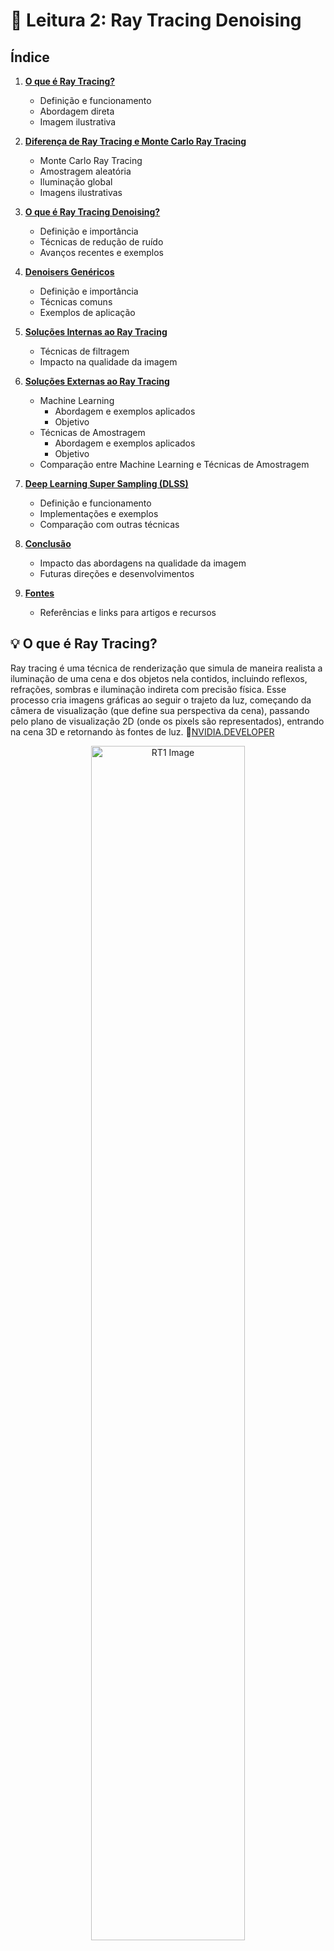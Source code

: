 # 📖️ Leitura 2: Ray Tracing Denoising 

## Índice

1. **[O que é Ray Tracing?](#-o-que-é-ray-tracing)**
   - Definição e funcionamento
   - Abordagem direta
   - Imagem ilustrativa

2. **[Diferença de Ray Tracing e Monte Carlo Ray Tracing](#-diferença-de-ray-tracing-e-monte-carlo-ray-tracing)**
   - Monte Carlo Ray Tracing
   - Amostragem aleatória
   - Iluminação global
   - Imagens ilustrativas

3. **[O que é Ray Tracing Denoising?](#-o-que-é-ray-tracing-denoising)**
   - Definição e importância
   - Técnicas de redução de ruído
   - Avanços recentes e exemplos

4. **[Denoisers Genéricos](#denoiser-genérico)**
   - Definição e importância
   - Técnicas comuns
   - Exemplos de aplicação

5. **[Soluções Internas ao Ray Tracing](#soluções-internas-ao-ray-tracing)**
   - Técnicas de filtragem
   - Impacto na qualidade da imagem

6. **[Soluções Externas ao Ray Tracing](#soluções-externas-ao-ray-tracing)**
   - Machine Learning
     - Abordagem e exemplos aplicados
     - Objetivo
   - Técnicas de Amostragem
     - Abordagem e exemplos aplicados
     - Objetivo
   - Comparação entre Machine Learning e Técnicas de Amostragem

7. **[Deep Learning Super Sampling (DLSS)](#deep-learning-super-sampling-dlss)**
   - Definição e funcionamento
   - Implementações e exemplos
   - Comparação com outras técnicas
   
8. **[Conclusão](#conclusão)**
   - Impacto das abordagens na qualidade da imagem
   - Futuras direções e desenvolvimentos

8. **[Fontes](#fontes)**
   - Referências e links para artigos e recursos


## 💡 O que é Ray Tracing?

Ray tracing é uma técnica de renderização que simula de maneira realista a iluminação de uma cena e dos objetos nela contidos, incluindo reflexos, refrações, sombras e iluminação indireta com precisão física. Esse processo cria imagens gráficas ao seguir o trajeto da luz, começando da câmera de visualização (que define sua perspectiva da cena), passando pelo plano de visualização 2D (onde os pixels são representados), entrando na cena 3D e retornando às fontes de luz. 💬[NVIDIA.DEVELOPER](https://developer.nvidia.com/discover/ray-tracing)

<div align="center">
    <img src="https://d29g4g2dyqv443.cloudfront.net/sites/default/files/pictures/2018/RayTracing/ray-tracing-image-1.jpg" alt="RT1 Image" style="width: 70%;"/>
    <p>Fonte: <a href="https://d29g4g2dyqv443.cloudfront.net/sites/default/files/pictures/2018/RayTracing/ray-tracing-image-1.jpg">NVIDIA</a></p>
</div>

Ele segue uma abordagem direta:
1. **Ray Casting**: Raios são lançados a partir da câmera e passam por cada pixel da imagem.
2. **Interseção com Objetos**: Cada raio é testado para verificar se intersecta com objetos na cena.
3. **Sombras e Reflexões**: A cor de cada pixel é determinada pela interação do raio com os objetos, considerando propriedades como cor, textura, e material dos objetos. Reflexões e refrações podem ser calculadas, mas são frequentemente feitas de forma simplificada.

Conforme a luz percorre a cena, ela pode refletir de um objeto para outro (criando reflexos), ser bloqueada por objetos (gerando sombras) ou atravessar materiais transparentes ou semitransparentes (resultando em refrações). Essas interações se combinam para determinar a cor e a iluminação final de um pixel, que é então mostrado na tela. O rastreamento reverso, da câmera/olho até a fonte de luz, é utilizado porque é significativamente mais eficiente do que tentar seguir todos os raios de luz emitidos das fontes de luz em várias direções. 💬[NVIDIA.DEVELOPER](https://developer.nvidia.com/discover/ray-tracing)

O ray tracing básico pode calcular reflexões e refrações, mas o tratamento de efeitos complexos como iluminação global e efeitos de profundidade de campo pode ser limitado.

## 🔍 Diferença de Ray Tracing e Monte Carlo Ray Tracing

Monte Carlo Ray Tracing é uma abordagem probabilística mais avançada do ray tracing. Ele utiliza métodos estatísticos e amostragens para simular efeitos de iluminação global de maneira mais realista.

<div align="center">
    <img src="https://i.sstatic.net/S9T42.png" alt="MCRT1 Image" style="width: 50%;"/>
    <p>Fonte: <a href="https://stackoverflow.com/questions/43449353/why-is-my-monte-carlo-raytracing-so-noisy">Stackoverflow</a></p>
</div>

As "amostras" no contexto do Monte Carlo Ray Tracing referem-se aos cálculos individuais dos *caminhos que os raios de luz podem seguir em uma cena virtual*. Cada amostra simula a interação da luz com os objetos e superfícies, incluindo reflexões e refrações. Essas amostras são geradas aleatoriamente para explorar os diferentes caminhos possíveis da luz. Como muitas amostras são necessárias para criar uma imagem realista e reduzir o ruído, quanto mais amostras forem usadas, mais precisa será a simulação e menor será o ruído na imagem final.

<div align="center">
    <img src="https://i.sstatic.net/YfcUu.jpg" alt="MCRT2 Image" style="width: 50%;"/>
    <p>Fonte: <a href="https://stackoverflow.com/questions/43449353/why-is-my-monte-carlo-raytracing-so-noisy">Stackoverflow</a></p>
</div>

1. **Amostragem Aleatória**: Em vez de calcular um único caminho de luz, o MCRT amostra muitos caminhos aleatórios para estimar a iluminação de forma mais precisa.
2. **Iluminação Global**: MCRT pode simular fenômenos complexos como iluminação indireta, difusa e especular de forma mais eficaz, resultando em imagens com mais realismo.
3. **Cálculo de Integrals**: Utiliza técnicas de integração estocástica para calcular a contribuição da luz para cada pixel, levando em conta múltiplos caminhos de luz e interações com diferentes superfícies.

O MCRT é mais computacionalmente intensivo que o ray tracing tradicional, mas é capaz de produzir imagens mais realistas, especialmente em cenários com iluminação complexa.

✍️  *Resumo*:
- **Ray Tracing**: Foca em simular raios de luz diretamente, ideal para reflexões e refrações básicas.
- **Monte Carlo Ray Tracing**: Utiliza amostragem aleatória e cálculos estocásticos para simular efeitos de iluminação global mais complexos, proporcionando imagens mais realistas, mas a um custo computacional maior.


## 🎯 O que é Ray Tracing Denoising?

A técnica de **Monte Carlo Ray Tracing** envolve o uso de amostras aleatórias para simular como a luz interage em uma cena, a fim de obter uma representação visual precisa e realista, ou seja, uma abordagem probabilística mais avançada do ray tracing. Embora esse método seja muito eficaz para gerar imagens com alto grau de realismo, ele tradicionalmente exigia muito tempo de processamento e resultava em imagens com bastante ruído (variações indesejadas ou granulação). Com o avanço das placas gráficas modernas que permitem o ray tracing em tempo real, houve um aumento significativo na pesquisa de técnicas de remoção de ruído (**Denoising**), que são usadas para suavizar as imagens e reduzir essas variações, tornando o processo mais eficiente e melhorando a qualidade visual final. 💬[Alain Galvan, 2020](https://alain.xyz/blog/ray-tracing-denoising)

🤖️ Essas técnicas de redução de ruído abrangem a **filtragem** com o uso de núcleos de desfoque guiado, o emprego de **aprendizado de máquina** para otimizar filtros ou amostragem de importância, a melhoria dos **esquemas de amostragem** por meio de sequências **quasi-aleatórias aprimoradas**, como o **ruído azul**, e o reaproveitamento espácio-temporal de raios ou da luminância final. Além disso, incluem técnicas de aproximação que buscam quantizar e armazenar informações com alguma estrutura espacial, como sondas, caches de irradiância, campos de radiância neurais (NeRFs), entre outros. 💬[Alain Galvan, 2020](https://alain.xyz/blog/ray-tracing-denoising)

Um denoiser robusto deve considerar a aplicação de todas essas técnicas, dependendo dos compromissos e das necessidades específicas da sua aplicação. 

Pesquisas recentes têm se concentrado em antecipar a redução de ruído no processo de renderização, melhorando os esquemas de amostragem e reamostrando pixels com informações em cache. Anteriormente, a pesquisa estava voltada para filtragem, autoencoders em aprendizado de máquina, amostragem de importância e métodos em tempo real que estão atualmente em produção em jogos comerciais e renderizadores. Vamos discutir os principais artigos sobre redução de ruído e suas implementações, com foco em como construir seu próprio denoiser robusto para ray tracing em tempo real. 💬[Alain Galvan, 2020](https://alain.xyz/blog/ray-tracing-denoising)

Desde a publicação deste artigo, houve um grande número de novas publicações sobre redução de ruído, com técnicas como ReSTIR, a suíte de redução de ruído da NVIDIA e métodos de aprendizado de máquina tendo avançado consideravelmente. Embora este artigo possa precisar de atualizações para incorporar esses trabalhos recentes, as ideias aqui apresentadas ainda permanecem relevantes hoje. 💬[Alain Galvan, 2020](https://alain.xyz/blog/ray-tracing-denoising)

## Soluções internas ao Ray tracing

No MCRT, as técnicas internas se referem a métodos que são aplicados diretamente dentro do pipeline de ray tracing para melhorar a qualidade da imagem gerada.

Essas técnicas são integradas diretamente ao processo de renderização e buscam melhorar a imagem gerada pelo MCRT, abordando questões como ruído e granulação.

### Filtering techniques

Técnicas de filtragem como os filtros Gaussiano, Bilateral, À-Trous, Guiado e de Mediana são usadas para suavizar imagens geradas por ray tracing Monte Carlo. Os filtros Guiados, por exemplo, utilizam buffers de características (como normais, albedo e profundidade) e buffers especializados (dados do primeiro rebote e comprimento do caminho reprojetado) em métodos recentes de redução de ruído e em implementações comerciais.

Embora essas técnicas sejam eficazes e econômicas, elas podem reduzir a qualidade da imagem, resultando na perda de detalhes finos, como bordas nítidas. Esse impacto pode ser tão significativo que afeta a uniformidade do brilho, criando artefatos de "sal e pimenta" em áreas de destaque e sombras.

## Soluções Externas ao Ray Tracing

As técnicas externas ao MCRT são aplicadas fora do processo de renderização ray tracing e frequentemente utilizam métodos adicionais para melhorar a qualidade da imagem ou otimizar o processo. Incluem técnicas que são aplicadas após o processo de ray tracing ou em combinação com ele para otimizar a imagem final.

**Machine Learning** e **técnicas de amostragem** são abordagens distintas para resolver problemas de renderização e redução de ruído em gráficos computacionais, e ambas têm suas próprias metodologias e objetivos. Ray Tracing Denoising pode ser abordado tanto por meio de técnicas baseadas em Machine Learning quanto por técnicas de amostragem. A escolha entre uma abordagem e outra (ou uma combinação de ambas) depende dos requisitos específicos do projeto, como a necessidade de precisão, o tempo de processamento disponível e a qualidade visual desejada.

OBS: **Filtragem Avançada com aprendizado de máquina e redes neurais**, como redes neurais bilaterais, é geralmente considerada uma técnica externa porque é aplicada após a renderização para otimizar a qualidade da imagem.

## Machine Learning

- **Abordagem:** Utiliza modelos treinados para aprender padrões e fazer previsões baseadas em grandes conjuntos de dados. Para redução de ruído e outras tarefas relacionadas a gráficos, isso envolve o treinamento de redes neurais para identificar e remover ruído das imagens ou para aprimorar a qualidade visual.
  
- **Exemplos Aplicados:** 
  - **Autoencoders** para redução de ruído ([Khademi Kalantari et al. 2013], [Khademi Kalantari et al. 2015])
  - **Deep Learning Super Sampling (DLSS 2.0)** da NVIDIA para escalonamento e melhoria da qualidade visual ([Dong et al. 2015], [Ledig et al. 2016])
  - **Neural Radiance Fields (NeRFs)** para simular efeitos dependentes da visão e melhorar a qualidade da imagem ([Verbin et al. 2021], [Mildenhall et al. 2022])

- **Objetivo:** Aprimorar a qualidade das imagens e reduzir o ruído através de técnicas que aprendem a partir de dados. Machine learning pode lidar com complexidades e variações que métodos tradicionais podem não capturar bem.

### Técnicas de Amostragem

- **Abordagem:** Envolve a coleta e processamento de múltiplas amostras para estimar a iluminação e a aparência de uma cena. Técnicas de amostragem visam melhorar a precisão da simulação e a qualidade visual ao amostrar várias vezes os caminhos da luz e suas interações.

- **Exemplos Aplicados:** 
  - **Anti-Aliasing Temporal** para suavizar a imagem ao longo do tempo ([Korein et al. 1983], [Yang et al. 2020])
  - **Filtro Espacial-Temporal** e **SVGF** para reduzir o ruído em cenas com movimentos ([Mara et al. 2017], [Schied 2017])
  - **Regressão de Recursos Multiordem por Blocos (BMFR)** para melhorar a precisão da estimativa de iluminação ([Koskela et al. 2019])

- **Objetivo:** Melhorar a qualidade visual e reduzir o ruído acumulando e processando múltiplas amostras da cena. Técnicas de amostragem frequentemente focam em maneiras de usar eficientemente os dados de amostras para reduzir artefatos visuais e melhorar a precisão das imagens renderizadas.

### Comparação Machine Learning e Técnicas de Amostragem

- **Machine Learning:** Foca em aprender padrões a partir de dados e aplicar esses aprendizados para melhorar a qualidade da imagem e reduzir o ruído de maneira adaptativa e dinâmica.
  
- **Técnicas de Amostragem:** Envolve a coleta e processamento de várias amostras para estimar a iluminação e a aparência da cena com maior precisão, muitas vezes aplicando métodos matemáticos e estatísticos para lidar com variações e reduzir artefatos.

Ambas as abordagens podem ser complementares. Machine learning pode ser usado para aprimorar e automatizar processos de amostragem, enquanto técnicas de amostragem podem fornecer dados valiosos para treinar modelos de machine learning.

## Denoiser Genérico

<div align="center">
    <img src="https://alain.xyz/blog/ray-tracing-denoising/assets/ideal-denoiser.svg" alt="Denoiser Generico Image" style="width: 100%;"/>
    <p>Fonte: <a href="https://alain.xyz/blog/ray-tracing-denoising">Alain Galvan, 2020</a></p>
</div>

### 1. **Prepass**
   - **O que é?**: Nesta etapa, você prepara os dados iniciais necessários para o ray tracing.
   - **Como funciona?**: Calcula a velocidade da cena no espaço NDC (Normalized Device Coordinates) e coleta informações essenciais como albedo (cor da superfície) e normais (direções das superfícies). Em alguns casos, você pode precisar calcular essas informações para o primeiro bounce de luz, o que requer um pré-processamento mais detalhado com ray tracing.

### 2. **Ray Trace**
   - **O que é?**: Aqui você usa o ray tracing para simular como a luz interage com a cena.
   - **Como funciona?**: A amostragem adaptativa por IA é utilizada para decidir onde são necessárias mais amostras, como em áreas de destaque ou sombra, ajudando a evitar ruído indesejado e a manter a qualidade da luminância. Separa o processamento de reflexões especulares e iluminação global, tratando reflexões especulares com dados mais precisos e a iluminação global e sombras com métodos mais simples.

### 3. **Accumulation**
   - **O que é?**: Coleta e combina dados de múltiplos quadros para melhorar a qualidade da imagem.
   - **Como funciona?**: Utiliza técnicas de reprojeção espacial-temporal para ajustar os dados coletados de acordo com a posição atual. Para dados lambertianos (como iluminação global), isso é mais simples, mas para dados especulares (como reflexões), é mais complexo. Usa informações anteriores para melhorar a precisão da imagem atual.

### 4. **Statistical Analysis**
   - **O que é?**: Analisa a variância dos dados de imagem ray-traced para ajustar o processo de filtragem.
   - **Como funciona?**: Avalia a variância na luminância e na velocidade da cena para ajustar a reprojeção e a filtragem. Tenta eliminar "fireflies" (pontos brilhantes indesejados) usando essas informações estatísticas.

### 5. **Filtering**
   - **O que é?**: Refina a imagem final para remover ruído e melhorar a qualidade.
   - **Como funciona?**: Usa um filtro bilateral À-Trous para suavizar a imagem. Aplica o filtro várias vezes para atingir o nível desejado de desfoque, ajustando a intensidade do desfoque a cada aplicação. Alternativamente, um autoencoder de denoising pode ser usado para obter melhores resultados, embora mais lentamente.

### 6. **History Blit**
   - **O que é?**: Salva os dados atuais para uso futuro.
   - **Como funciona?**: Registra informações como albedo e profundidade que foram calculadas no pré-processamento. Esses dados são mantidos para o próximo quadro, facilitando a reprojeção e o processamento contínuo.

## Deep learning super sampling (DLSS)

É uma técnica de escalonamento que utiliza redes neurais para gerar imagens de alta resolução a partir de uma resolução mais baixa. Ele melhora a qualidade visual e aumenta a resolução aparente, reduzindo a carga computacional necessária para renderizar imagens em alta resolução. DLSS pode ajudar a suavizar a aparência de imagens e pode reduzir o impacto do ruído, mas seu foco principal é a melhoria da resolução e performance.

### Limitações com Denoisers manuais
Cada denoiser ajustado manualmente compila pixels de vários quadros para aumentar o nível de detalhe, basicamente reutilizando raios de quadros anteriores. No entanto, isso pode causar problemas como o efeito fantasma, a eliminação de efeitos dinâmicos e a redução da qualidade em outras áreas. Além disso, ele interpola pixels vizinhos e mistura essas informações, mas pode acabar suavizando demais os detalhes ou não suavizando o suficiente, resultando em efeitos de iluminação não uniformes.

A **Upscaling** é a última etapa do pipeline de iluminação ray-traced e é fundamental para vivenciar jogos detalhados e exigentes a taxas de quadros rápidas. No entanto, com o denoising removendo ou diminuindo a qualidade dos efeitos, as limitações dos denoisers ajustados manualmente são amplificadas, removendo detalhes finos (conhecidos como informações de alta frequência) que os amplificadores usam para gerar uma imagem nítida e limpa.

<div align="center">
    <img src="https://images.nvidia.com/aem-dam/Solutions/geforce/news/gamescom-ct0037/limitations-with-hand-tuned-denoisers.jpg" alt="Denoiser Image" style="width: 100%;"/>
    <p>Fonte: <a href="https://www.nvidia.com/en-us/geforce/news/nvidia-dlss-3-5-ray-reconstruction/">NVIDIA</a></p>
</div>

### Ray Reconstruction == Denoiser with IA?
A solução apresentada é o **NVIDIA DLSS 3.5**, que inclui a inovação **Ray Reconstruction**. Essa tecnologia faz parte de um renderizador neural avançado, alimentado por IA, que aprimora a qualidade das imagens geradas por ray tracing em todas as GPUs GeForce RTX. Em vez de usar denoisers ajustados manualmente, o Ray Reconstruction utiliza uma rede de IA treinada por supercomputadores da NVIDIA para criar pixels de maior qualidade entre os raios amostrados, funcionando efetivamente como um denoiser mais sofisticado e preciso.

<div align="center">
    <img src="https://images.nvidia.com/aem-dam/Solutions/geforce/news/gamescom-ct0037/denoisers-remove-information-required-for-upscaling.jpg" alt="DLSS2 Image" style="width: 100%;"/>
    <p>Fonte: <a href="https://www.nvidia.com/en-us/geforce/news/nvidia-dlss-3-5-ray-reconstruction/">NVIDIA</a></p>
</div>

### Ray-traced lighting pipeline
Treinada com 5 vezes mais dados do que o DLSS 3, a **Ray Reconstruction** identifica diferentes efeitos de ray tracing para tomar decisões mais inteligentes sobre o uso de dados temporais e espaciais, além de preservar informações de alta frequência para um upscaling de qualidade superior. 

<div align="center">
    <img src="https://images.nvidia.com/aem-dam/Solutions/geforce/news/gamescom-ct0037/introducing-nvidia-dlss-3-5-with-ai-powered-ray-reconstruction.jpg" alt="DLSS2 IMAGE" style="width: 100%;"/>
    <p>Fonte: <a href="https://www.nvidia.com/en-us/geforce/news/nvidia-dlss-3-5-ray-reconstruction/">NVIDIA</a></p>
</div>

Treinada com imagens renderizadas offline, que exigem muito mais poder computacional do que o disponível em tempo real durante um jogo, a **Ray Reconstruction** reconhece padrões de iluminação a partir dos dados de treinamento, como iluminação global ou oclusão de ambiente, e os recria no jogo enquanto você joga. Os resultados obtidos são superiores aos alcançados com denoisers ajustados manualmente.

<div align="center">
    <img src="https://images.nvidia.com/aem-dam/Solutions/geforce/news/gamescom-ct0037/dlss-3-5-ray-reconstruction-is-smarter-than-denoisers.jpg" alt="DLSS3 IMAGE" style="width: 100%;"/>
    <p>Fonte: <a href="https://www.nvidia.com/en-us/geforce/news/nvidia-dlss-3-5-ray-reconstruction/">NVIDIA</a></p>
</div>

Em com o DLSS desligado, o denoiser enfrenta dificuldades com a interpolação espacial, onde não está misturando pixels suficientes, criando um efeito manchado. Além disso, ele não acumula pixels bons o suficiente dos quadros anteriores, resultando em um efeito de fervura na iluminação. Com o DLSS 3.5, ele reconhece certos padrões associados a reflexos e mantém a imagem estável, acumulando pixels precisos enquanto mistura pixels vizinhos para gerar reflexos de alta qualidade.

<div align="center">
    <img src="https://images.nvidia.com/aem-dam/Solutions/geforce/news/gamescom-ct0037/dlss-3-5-ray-reconstruction-generates-better-lighting-effects.jpg" alt="DLSS4 IMAGE" style="width: 100%;"/>
    <p>Fonte: <a href="https://www.nvidia.com/en-us/geforce/news/nvidia-dlss-3-5-ray-reconstruction/">NVIDIA</a></p>
</div>

## Conclusão
O avanço contínuo na pesquisa e desenvolvimento de técnicas de denoising, especialmente com o uso de Machine Learning e novas abordagens de amostragem, promete melhorar ainda mais a eficácia dos métodos de ray tracing. A integração dessas técnicas em pipelines de renderização permite criar imagens de alta qualidade de forma mais eficiente, atendendo às demandas de realismo e performance nos gráficos computacionais modernos.

## Fontes

- [Alain Galvan, 2020](https://alain.xyz/blog/ray-tracing-denoising)
- [Firmino, A., Frisvad, J. R., & Jensen, H. W. (2023). Denoising-Aware Adaptive Sampling for Monte Carlo Ray Tracing. *Proceedings of the ACM SIGGRAPH Conference on Computer Graphics and Interactive Techniques*.](https://dl.acm.org/doi/pdf/10.1145/3588432.3591537)
- [NVIDIA DLSS 3.5 | New Ray Reconstruction Enhances Ray Tracing with AI](https://www.nvidia.com/en-us/geforce/news/nvidia-dlss-3-5-ray-reconstruction/)
- [Ray Tracing Essentials Part 4: The Ray Tracing Pipeline](https://developer.nvidia.com/blog/ray-tracing-essentials-part-4-the-ray-tracing-pipeline/)
- [NVIDIA DLSS 3 ](https://www.nvidia.com/en-us/geforce/technologies/dlss/)
- [Deep learning super sampling -wikipedia](https://en.wikipedia.org/wiki/Deep_learning_super_sampling)

